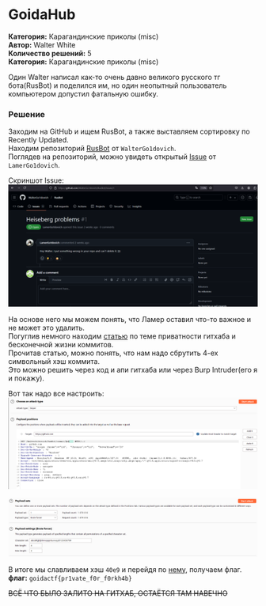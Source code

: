 # GoidaHub
**Категория:** Карагандинские приколы (misc)\
**Автор:** Walter White\
**Количество решений:** 5\
**Категория:** Карагандинские приколы (misc)

Один Walter написал как-то очень давно великого русского тг бота(RusBot) и поделился им, но один неопытный пользователь компьютером допустил фатальную ошибку.

### Решение
Заходим на GitHub и ищем RusBot, а также выставляем сортировку по Recently Updated.  
Находим репозиторий [RusBot](https://github.com/WalterGo1dovich/RusBot) от `WalterGo1dovich`.  
Поглядев на репозиторий, можно увидеть открытый [Issue](https://github.com/WalterGo1dovich/RusBot/issues/1) от `LamerGo1dovich`.  
  
Скриншот Issue:
![issue](issue.png)

На основе него мы можем понять, что Ламер оставил что-то важное и не может это удалить.  
Погуглив немного находим [статью](https://trufflesecurity.com/blog/anyone-can-access-deleted-and-private-repo-data-github) по теме приватности гитхаба и бесконечной жизни коммитов.  
Прочитав статью, можно понять, что нам надо сбрутить 4-ех символьный хэш коммита.  
Это можно решить через код и апи гитхаба или через Burp Intruder(его я и покажу).  

Вот так надо все настроить:
![intr1](intr1.png)

![intr2](intr2.png)  

В итоге мы славливаем хэш `40e9` и перейдя по [нему](https://github.com/WalterGo1dovich/RusBot/commit/40e9), получаем флаг.  
**флаг:** `goidactf{pr1vate_f0r_f0rkh4b}`  

~~ВСЁ ЧТО БЫЛО ЗАЛИТО НА ГИТХАБ, ОСТАЁТСЯ ТАМ НАВЕЧНО~~
